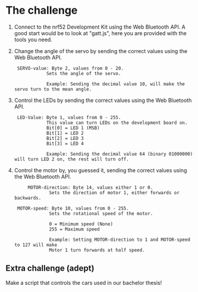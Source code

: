 # The challenge

1. Connect to the nrf52 Development Kit using the Web Bluetooth API. A good start would be to look at "gatt.js", here you are provided with the tools you need.

2. Change the angle of the servo by sending the correct values using the Web Bluetooth API.

  		SERVO-value: Byte 2, values from 0 - 20.
				   Sets the angle of the servo.
				   
				   Example: Sending the decimal value 10, will make the servo turn to the mean angle.

3. Control the LEDs by sending the correct values using the Web Bluetooth API.

		LED-Value: Byte 1, values from 0 - 255. 
				   This value can turn LEDs on the development board on. 
				   Bit[0] = LED 1 (MSB)
				   Bit[1] = LED 2 
				   Bit[2] = LED 3
				   Bit[3] = LED 4
				   
				   Example: Sending the decimal value 64 (binary 01000000) will turn LED 2 on, the rest will turn off.
				   
4. Control the motor by, you guessed it, sending the correct values using the Web Bluetooth API.

    		MOTOR-direction: Byte 14, values either 1 or 0.
					Sets the direction of motor 1, either forwards or backwards.
					
		MOTOR-speed: Byte 10, values from 0 - 255.
					Sets the rotational speed of the motor. 
					
					0 = Minimum speed (None)
					255 = Maximum speed
					
					Example: Setting MOTOR-direction to 1 and MOTOR-speed to 127 will make 
					Motor 1 turn forwards at half speed.

## Extra challenge (adept)

Make a script that controls the cars used in our bachelor thesis!
